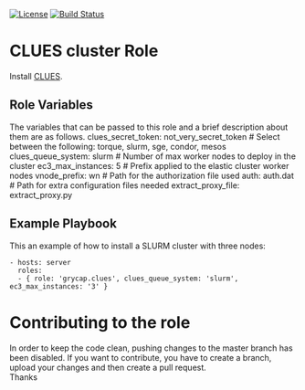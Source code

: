 [![License](https://img.shields.io/badge/license-Apache%202-blue.svg)](https://www.apache.org/licenses/LICENSE-2.0)
[![Build Status](https://travis-ci.org/grycap/ansible-role-clues.svg?branch=master)](https://travis-ci.org/grycap/ansible-role-clues)

CLUES cluster Role
=======================

Install [CLUES](http://www.grycap.upv.es/clues/eng/index.php).

Role Variables
--------------

The variables that can be passed to this role and a brief description about them are as follows.
	clues_secret_token: not_very_secret_token
	# Select between the following: torque, slurm, sge, condor, mesos
	clues_queue_system: slurm
	# Number of max worker nodes to deploy in the cluster
	ec3_max_instances: 5
	# Prefix applied to the elastic cluster worker nodes
	vnode_prefix: wn
	# Path for the authorization file used
	auth: auth.dat
	# Path for extra configuration files needed
	extract_proxy_file: extract_proxy.py

Example Playbook
----------------

This an example of how to install a SLURM cluster with three nodes:

    - hosts: server
      roles:
      - { role: 'grycap.clues', clues_queue_system: 'slurm', ec3_max_instances: '3' }

Contributing to the role
========================
In order to keep the code clean, pushing changes to the master branch has been disabled. If you want to contribute, you have to create a branch, upload your changes and then create a pull request.  
Thanks
